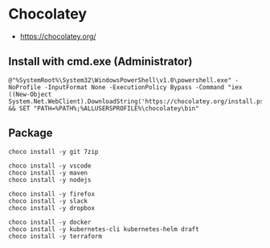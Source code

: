 # Chocolatey

* <https://chocolatey.org/>

## Install with cmd.exe (Administrator)

```
@"%SystemRoot%\System32\WindowsPowerShell\v1.0\powershell.exe" -NoProfile -InputFormat None -ExecutionPolicy Bypass -Command "iex ((New-Object System.Net.WebClient).DownloadString('https://chocolatey.org/install.ps1'))" && SET "PATH=%PATH%;%ALLUSERSPROFILE%\chocolatey\bin"
```

## Package

```
choco install -y git 7zip

choco install -y vscode
choco install -y maven
choco install -y nodejs

choco install -y firefox
choco install -y slack
choco install -y dropbox

choco install -y docker
choco install -y kubernetes-cli kubernetes-helm draft
choco install -y terraform
```
